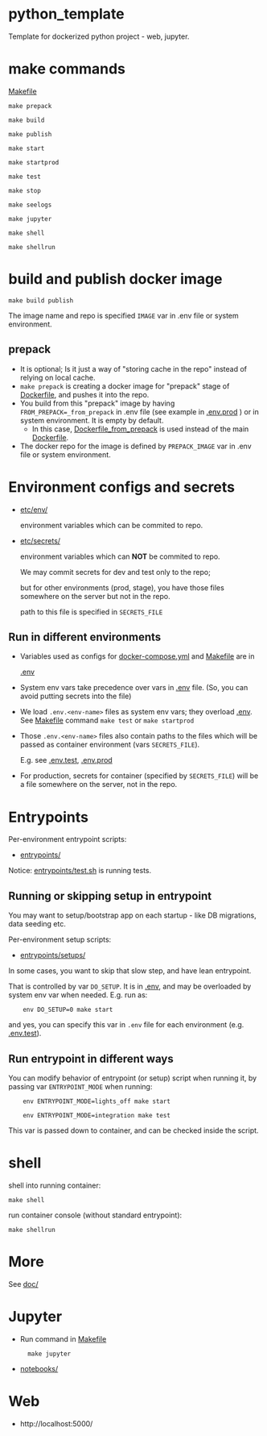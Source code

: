 # python_template

Template for dockerized python project - web, jupyter.

# make commands

[Makefile](Makefile)

    make prepack
    
    make build
    
    make publish
    
    make start
    
    make startprod

    make test

    make stop
        
    make seelogs
    
    make jupyter

    make shell
    
    make shellrun

# build and publish docker image

    make build publish

The image name and repo is specified `IMAGE` var in .env file or system environment.

## prepack

- It is optional; Is it just a way of "storing cache in the repo" instead of relying on local cache.
- `make prepack` is creating a docker image for "prepack" stage of [Dockerfile](Dockerfile), and pushes it into the repo.
- You build from this "prepack" image by having `FROM_PREPACK=_from_prepack` in .env file (see example in [.env.prod](.env.prod) ) or in system environment. It is empty by default.
    - In this case, [Dockerfile_from_prepack](Dockerfile_from_prepack) is used instead of the main [Dockerfile](Dockerfile).
- The docker repo for the image is defined by `PREPACK_IMAGE` var in .env file or system environment.

# Environment configs and secrets

- [etc/env/](etc/env/)

    environment variables which can be commited to repo.

- [etc/secrets/](etc/secrets/)

    environment variables which can **NOT** be commited to repo. 
    
    We may commit secrets for dev and test only to the repo;
    
    but for other environments (prod, stage), you have those files somewhere on the server but not in the repo.
    
    path to this file is specified in `SECRETS_FILE`

## Run in different environments

- Variables used as configs for [docker-compose.yml](docker-compose.yml) and [Makefile](Makefile) are in

    [.env](.env) 

- System env vars take precedence over vars in [.env](.env) file. (So, you can avoid putting secrets into the file)

- We load `.env.<env-name>` files as system env vars; they overload [.env](.env).
    See [Makefile](Makefile) command `make test` or `make startprod`

- Those `.env.<env-name>` files also contain paths to the files which will be passed as container environment (vars `SECRETS_FILE`).

    E.g. see [.env.test](.env.test), [.env.prod](.env.prod)

- For production, secrets for container (specified by `SECRETS_FILE`) will be a file somewhere on the server, not in the repo.

# Entrypoints

Per-environment entrypoint scripts:

- [entrypoints/](entrypoints/)

Notice: [entrypoints/test.sh](entrypoints/test.sh) is running tests.

## Running or skipping setup in entrypoint

You may want to setup/bootstrap app on each startup - like DB migrations, data seeding etc.

Per-environment setup scripts:

- [entrypoints/setups/](entrypoints/setups/)

In some cases, you want to skip that slow step, and have lean entrypoint.

That is controlled by var `DO_SETUP`.
It is in [.env](.env), and may be overloaded by system env var when needed. E.g. run as:

        env DO_SETUP=0 make start
        
and yes, you can specify this var in `.env` file for each environment (e.g. [.env.test](.env.test)).

## Run entrypoint in different ways

You can modify behavior of entrypoint (or setup) script when running it, by passing var `ENTRYPOINT_MODE` when running:

        env ENTRYPOINT_MODE=lights_off make start
        
        env ENTRYPOINT_MODE=integration make test

This var is passed down to container, and can be checked inside the script.

# shell

shell into running container:

    make shell

run container console (without standard entrypoint):

    make shellrun


# More

See [doc/](doc/)

# Jupyter

- Run command in [Makefile](Makefile)

        make jupyter

- [notebooks/](notebooks/)

# Web

- http://localhost:5000/
